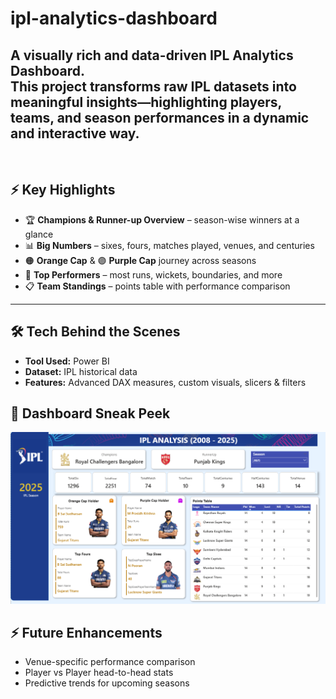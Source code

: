 # ipl-analytics-dashboard

A visually rich and data-driven IPL Analytics Dashboard.  
This project transforms raw IPL datasets into meaningful insights—highlighting players, teams, and season performances in a dynamic and interactive way.  
---
<br>

## ⚡ Key Highlights
 
- 🏆 **Champions & Runner-up Overview** – season-wise winners at a glance  
- 📊 **Big Numbers** – sixes, fours, matches played, venues, and centuries  
- 🟠 **Orange Cap** & 🟣 **Purple Cap** journey across seasons  
- 🥇 **Top Performers** – most runs, wickets, boundaries, and more  
- 📋 **Team Standings** – points table with performance comparison  

---

## 🛠️ Tech Behind the Scenes  
- **Tool Used:** Power BI  
- **Dataset:** IPL historical data  
- **Features:** Advanced DAX measures, custom visuals, slicers & filters


## 🌟 Dashboard Sneak Peek  
![Dashboard Screenshot](https://github.com/ChaitraliM97/ipl-analytics-dashboard/blob/main/IPL_Dashboard.png)  


## ⚡ Future Enhancements  
-  Venue-specific performance comparison  
-  Player vs Player head-to-head stats  
-  Predictive trends for upcoming seasons  
